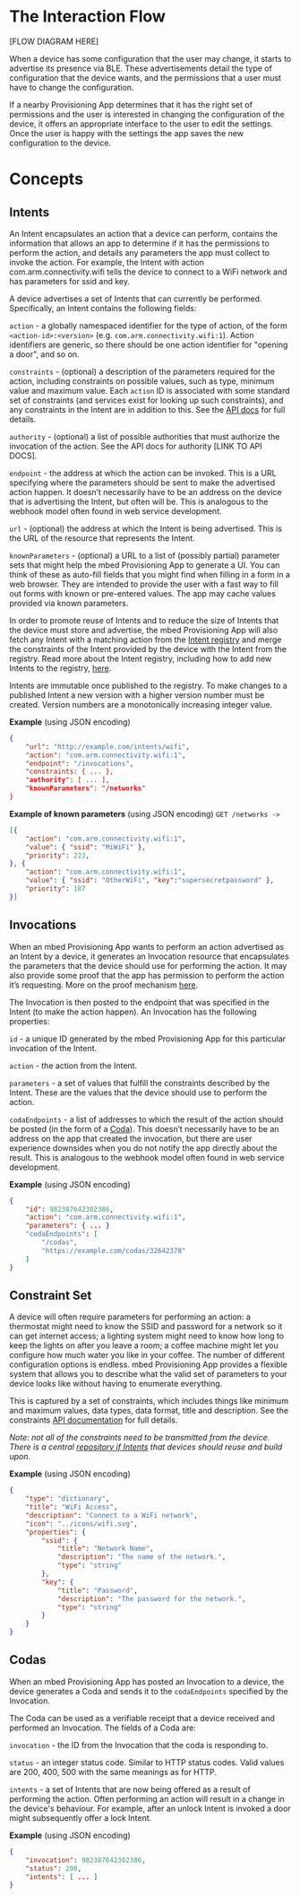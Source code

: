 # The Interaction Flow

[FLOW DIAGRAM HERE]

When a device has some configuration that the user may change, it starts to advertise its presence via BLE. These advertisements detail the type of configuration that the device wants, and the permissions that a user must have to change the configuration.

If a nearby Provisioning App determines that it has the right set of permissions and the user is interested in changing the configuration of the device, it offers an appropriate interface to the user to edit the settings. Once the user is happy with the settings the app saves the new configuration to the device.

# Concepts

## Intents

An Intent encapsulates an action that a device can perform, contains the information that allows an app to determine if it has the permissions to perform the action, and details any parameters the app must collect to invoke the action. For example, the Intent with action com.arm.connectivity.wifi tells the device to connect to a WiFi network and has parameters for ssid and key.

A device advertises a set of Intents that can currently be performed. Specifically, an Intent contains the following fields:

`action` - a globally namespaced identifier for the type of action, of the form `<action-id>:<version>` (e.g. `com.arm.connectivity.wifi:1`). Action identifiers are generic, so there should be one action identifier for "opening a door", and so on. 

`constraints` - (optional) a description of the parameters required for the action, including constraints on possible values, such as type, minimum value and maximum value.
Each `action` ID is associated with some standard set of constraints (and services exist for looking up such constraints), and any constraints in the Intent are in addition to this. See the [API docs](https://github.com/ARMmbed/voytalk-cpp) for full details.

`authority` - (optional) a list of possible authorities that must authorize the invocation of the action. See the API docs for authority [LINK TO API DOCS].

`endpoint` - the address at which the action can be invoked. This is a URL specifying where the parameters should be sent to make the advertised action happen. It doesn’t necessarily have to be an address on the device that is advertising the Intent, but often will be. This is analogous to the webhook model often found in web service development.

`url` - (optional) the address at which the Intent is being advertised. This is the URL of the resource that represents the Intent.

`knownParameters` - (optional) a URL to a list of (possibly partial) parameter sets that might help the mbed Provisioning App to generate a UI. You can think of these as auto-fill fields that you might find when filling in a form in a web browser. They are intended to provide the user with a fast way to fill out forms with known or pre-entered values. The app may cache values provided via known parameters. 


In order to promote reuse of Intents and to reduce the size of Intents that the device must store and advertise, the mbed Provisioning App will also fetch any Intent with a matching action from the [Intent registry](faqs.md#what-is-the-intent-registry) and merge the constraints of the Intent provided by the device with the Intent from the registry. Read more about the Intent registry, including how to add new Intents to the registry, [here](faqs.md#how-do-i-add-an-intent-to-the-intent-registry).

Intents are immutable once published to the registry. To make changes to a published Intent a new version with a higher version number must be created. Version numbers are a monotonically increasing integer value. 

**Example** (using JSON encoding)
```json
{
    "url": "http://example.com/intents/wifi",
    "action": "com.arm.connectivity.wifi:1",
    "endpoint": "/invocations",
    "constraints: { ... },
    "authority": [ ... ],
    "knownParameters": "/networks"
}
```

**Example of known parameters** (using JSON encoding)
`GET /networks ->`
```json
[{
    "action": "com.arm.connectivity.wifi:1",
    "value": { "ssid": "MiWiFi" },
    "priority": 223,
}, {
    "action": "com.arm.connectivity.wifi:1",
    "value": { "ssid": "OtherWiFi", "key":"supersecretpassword" },
    "priority": 187
}]
```

## Invocations

When an mbed Provisioning App wants to perform an action advertised as an Intent by a device, it generates an Invocation resource that encapsulates the parameters that the device should use for performing the action. It may also provide some proof that the app has permission to perform the action it’s requesting. More on the proof mechanism [here](design_principles.md#security-privacy).

The Invocation is then posted to the endpoint that was specified in the Intent (to make the action happen). An Invocation has the following properties:

`id` - a unique ID generated by the mbed Provisioning App for this particular invocation of the Intent.

`action` - the action from the Intent.

`parameters` - a set of values that fulfill the constraints described by the Intent. These are the values that the device should use to perform the action.

`codaEndpoints` - a list of addresses to which the result of the action should be posted (in the form of a [Coda](concepts.md#codas)). This doesn’t necessarily have to be an address on the app that created the invocation, but there are user experience downsides when you do not notify the app directly about the result. This is analogous to the webhook model often found in web service development. 

**Example** (using JSON encoding)
```json
{
    "id": 982387642302386,
    "action": "com.arm.connectivity.wifi:1",
    "parameters": { ... }
    "codaEndpoints": [
        "/codas",
        "https://example.com/codas/32642378"
    ]
}
```

## Constraint Set

A device will often require parameters for performing an action: a thermostat might need to know the SSID and password for a network so it can get internet access; a lighting system might need to know how long to keep the lights on after you leave a room; a coffee machine might let you configure how much water you like in your coffee. The number of different configuration options is endless. mbed Provisioning App provides a flexible system that allows you to describe what the valid set of parameters to your device looks like without having to enumerate everything.

This is captured by a set of constraints, which includes things like minimum and maximum values, data types, data format, title and description. See the constraints [API documentation](https://github.com/ARMmbed/voytalk-cpp) for full details.

*Note: not all of the constraints need to be transmitted from the device. There is a central [repository if Intents](faqs.md#what-is-the-intent-registry) that devices should reuse and build upon.*

**Example** (using JSON encoding)
```json
{
    "type": "dictionary",
    "title": "WiFi Access",
    "description": "Connect to a WiFi network",
    "icon": "../icons/wifi.svg",
    "properties": {
        "ssid": {
            "title": "Network Name",
            "description": "The name of the network.",
            "type": "string"
        },
        "key": {
            "title": "Password",
            "description": "The password for the network.",
            "type": "string"
        }
    }
}
```


## Codas

When an mbed Provisioning App has posted an Invocation to a device, the device generates a Coda and sends it to the `codaEndpoints` specified by the Invocation.

The Coda can be used as a verifiable receipt that a device received and performed an Invocation. The fields of a Coda are:

`invocation` - the ID from the Invocation that the coda is responding to.

`status` - an integer status code. Similar to HTTP status codes. Valid values are 200, 400, 500 with the same meanings as for HTTP.

`intents` - a set of Intents that are now being offered as a result of performing the action. Often performing an action will result in a change in the device's behaviour. For example, after an unlock Intent is invoked a door might subsequently offer a lock Intent.

**Example** (using JSON encoding)
```json
{
    "invocation": 982387642302386,
    "status": 200,
    "intents": [ ... ]
}
```

